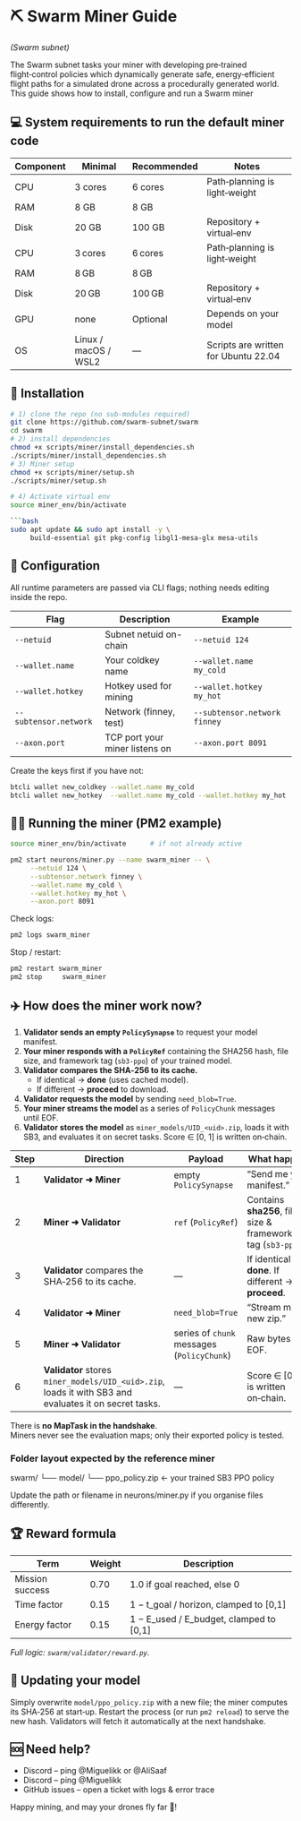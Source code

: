 # ⛏️ Swarm Miner Guide
*(Swarm subnet)*

The Swarm subnet tasks your miner with developing pre‑trained flight‑control policies which dynamically generate safe, energy‑efficient flight paths for a simulated drone across a procedurally generated world. 
This guide shows how to install, configure and run a Swarm miner

## 💻 System requirements to run the default miner code

| Component | Minimal | Recommended | Notes                                         |
|-----------|---------|-------------|-----------------------------------------------|
| CPU       | 3 cores  | 6 cores      | Path‑planning is light‑weight                 |
| RAM       | 8 GB     | 8 GB         |                                               |
| Disk      | 20 GB     | 100 GB         | Repository + virtual‑env                      |
| CPU       | 3 cores  | 6 cores      | Path‑planning is light‑weight                 |
| RAM       | 8 GB     | 8 GB         |                                               |
| Disk      | 20 GB     | 100 GB         | Repository + virtual‑env                      |
| GPU       | none     | Optional     | Depends on your model             |
| OS        | Linux / macOS / WSL2 | —           | Scripts are written for Ubuntu 22.04          |

## 🚀 Installation

```bash
# 1) clone the repo (no sub‑modules required)
git clone https://github.com/swarm-subnet/swarm
cd swarm
# 2) install dependencies
chmod +x scripts/miner/install_dependencies.sh
./scripts/miner/install_dependencies.sh
# 3) Miner setup
chmod +x scripts/miner/setup.sh
./scripts/miner/setup.sh

# 4) Activate virtual env
source miner_env/bin/activate

```bash
sudo apt update && sudo apt install -y \
     build-essential git pkg-config libgl1-mesa-glx mesa-utils
```

## 🔧 Configuration

All runtime parameters are passed via CLI flags; nothing needs editing inside the repo.

| Flag                   | Description                     | Example                   |
|------------------------|---------------------------------|---------------------------|
| `--netuid`             | Subnet netuid on-chain          | `--netuid 124`            |
| `--wallet.name`        | Your coldkey name               | `--wallet.name my_cold`   |
| `--wallet.hotkey`      | Hotkey used for mining          | `--wallet.hotkey my_hot`  |
| `--subtensor.network`  | Network (finney, test)          | `--subtensor.network finney` |
| `--axon.port`          | TCP port your miner listens on  | `--axon.port 8091`        |

Create the keys first if you have not:

```bash
btcli wallet new_coldkey --wallet.name my_cold
btcli wallet new_hotkey  --wallet.name my_cold --wallet.hotkey my_hot
```

## 🏃‍♂️ Running the miner (PM2 example)

```bash
source miner_env/bin/activate      # if not already active

pm2 start neurons/miner.py --name swarm_miner -- \
     --netuid 124 \
     --subtensor.network finney \
     --wallet.name my_cold \
     --wallet.hotkey my_hot \
     --axon.port 8091

```

Check logs:

```bash
pm2 logs swarm_miner
```

Stop / restart:

```bash
pm2 restart swarm_miner
pm2 stop     swarm_miner
```


## ✈️ How does the miner work now?

1. **Validator sends an empty `PolicySynapse`** to request your model manifest.
2. **Your miner responds with a `PolicyRef`** containing the SHA256 hash, file size, and framework tag (`sb3‑ppo`) of your trained model.
3. **Validator compares the SHA‑256 to its cache.**
   - If identical → **done** (uses cached model).
   - If different → **proceed** to download.
4. **Validator requests the model** by sending `need_blob=True`.
5. **Your miner streams the model** as a series of `PolicyChunk` messages until EOF.
6. **Validator stores the model** as `miner_models/UID_<uid>.zip`, loads it with SB3, and evaluates it on secret tasks. Score ∈ [0, 1] is written on‑chain.


| Step | Direction | Payload | What happens |
|------|-----------|---------|--------------|
| 1 | **Validator ➜ Miner** | empty `PolicySynapse` | “Send me your manifest.” |
| 2 | **Miner ➜ Validator** | `ref` (`PolicyRef`) | Contains **sha256**, file size & framework tag (`sb3‑ppo`). |
| 3 | **Validator** compares the SHA‑256 to its cache. | — | If identical → **done**. If different → **proceed**. |
| 4 | **Validator ➜ Miner** | `need_blob=True` | “Stream me the new zip.” |
| 5 | **Miner ➜ Validator** | series of `chunk` messages (`PolicyChunk`) | Raw bytes until EOF. |
| 6 | **Validator** stores `miner_models/UID_<uid>.zip`, loads it with SB3 and evaluates it on secret tasks. | — | Score ∈ [0 … 1] is written on‑chain. |

There is **no MapTask in the handshake**.  
Miners never see the evaluation maps; only their exported policy is tested.

### Folder layout expected by the reference miner

swarm/
└── model/
    └── ppo_policy.zip     ← your trained SB3 PPO policy
   
Update the path or filename in neurons/miner.py if you organise files differently.

## 🏆 Reward formula

| Term            | Weight | Description                                      |
|-----------------|--------|--------------------------------------------------|
| Mission success | 0.70   | 1.0 if goal reached, else 0                      |
| Time factor     | 0.15   | 1 − t_goal / horizon, clamped to [0,1]           |
| Energy factor   | 0.15   | 1 − E_used / E_budget, clamped to [0,1]          |

*Full logic: `swarm/validator/reward.py`.*


## 🔄 Updating your model  

Simply overwrite `model/ppo_policy.zip` with a new file; the miner computes
its SHA‑256 at start‑up. Restart the process (or run `pm2 reload`) to serve
the new hash. Validators will fetch it automatically at the next handshake.

## 🆘 Need help?


- Discord – ping @Miguelikk or @AliSaaf
- Discord – ping @Miguelikk
- GitHub issues – open a ticket with logs & error trace

Happy mining, and may your drones fly far 🚀!